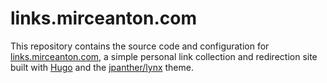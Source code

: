 # links.mirceanton.com

This repository contains the source code and configuration for [links.mirceanton.com](https://links.mirceanton.com), a simple personal link collection and redirection site built with [Hugo](https://gohugo.io/) and the [jpanther/lynx](https://github.com/jpanther/lynx) theme.
